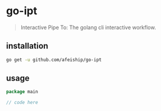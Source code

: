 # go-ipt
> Interactive Pipe To: The golang cli interactive workflow.

## installation
```sh
go get -u github.com/afeiship/go-ipt
```

## usage
```go
package main

// code here
```